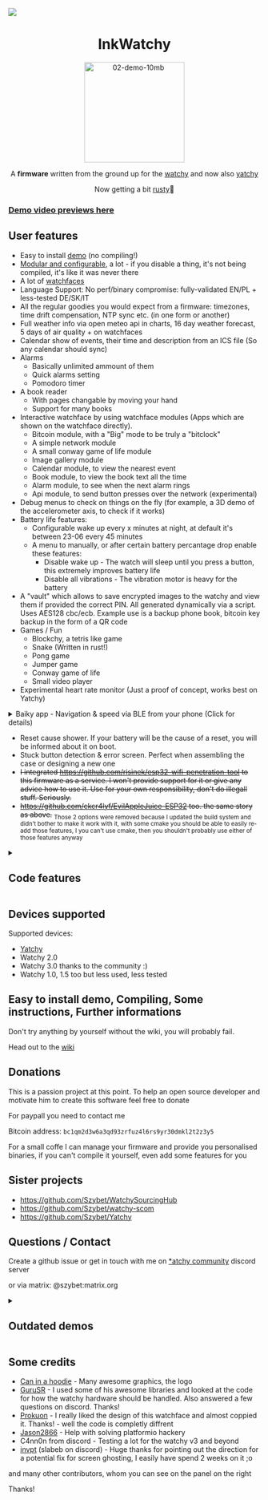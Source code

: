 [![](https://dcbadge.limes.pink/api/server/6PUmRXZRGD)](https://discord.gg/6PUmRXZRGD)

<h1 align="center">
  InkWatchy
</h1>

<p align="center">
<img src="https://github.com/user-attachments/assets/848177ae-2931-4a7a-bb6a-09255235c6c0" alt="02-demo-10mb" width=200px height=200px />
</p>
<p align="center">
A <b>firmware</b> written from the ground up for the <a href="https://watchy.sqfmi.com">watchy</a> and now also <a href="https://github.com/Szybet/Yatchy">yatchy</a>
</p>
<p align="center">
Now getting a bit <a href="https://github.com/Szybet/InkWatchy/tree/master/components/rusty/inkrusty">rusty</a>🦀
</p>
  
### [Demo video previews here](https://github.com/Szybet/InkWatchy/wiki/Demo-videos)
  
## User features
- Easy to install [demo](https://github.com/Szybet/InkWatchy/wiki/Trying-out-the-demo-firmware) (no compiling!)
- [Modular and configurable](https://github.com/Szybet/InkWatchy/blob/master/src/defines/templates/gifnoc-template.h), a lot - if you disable a thing, it's not being compiled, it's like it was never there
- A lot of [watchfaces](https://github.com/Szybet/InkWatchy/wiki/Watchfaces)
- Language Support: No perf/binary compromise: fully-validated EN/PL + less-tested DE/SK/IT
- All the regular goodies you would expect from a firmware: timezones, time drift compensation, NTP sync etc. (in one form or another)
- Full weather info via open meteo api in charts, 16 day weather forecast, 5 days of air quality + on watchfaces
- Calendar show of events, their time and description from an ICS file (So any calendar should sync)
- Alarms
  - Basically unlimited ammount of them
  - Quick alarms setting
  - Pomodoro timer
- A book reader
   - With pages changable by moving your hand
   - Support for many books
- Interactive watchface by using watchface modules (Apps which are shown on the watchface directly).
    - Bitcoin module, with a "Big" mode to be truly a "bitclock"
    - A simple network module
    - A small conway game of life module
    - Image gallery module
    - Calendar module, to view the nearest event
    - Book module, to view the book text all the time
    - Alarm module, to see when the next alarm rings
    - Api module, to send button presses over the network (experimental)
- Debug menus to check on things on the fly (for example, a 3D demo of the accelerometer axis, to check if it works)
- Battery life features:
   - Configurable wake up every x minutes at night, at default it's between 23-06 every 45 minutes
   - A menu to manually, or after certain battery percantage drop enable these features:
      - Disable wake up - The watch will sleep until you press a button, this extremely improves battery life
      - Disable all vibrations - The vibration motor is heavy for the battery
- A "vault" which allows to save encrypted images to the watchy and view them if provided the correct PIN. All generated dynamically via a script. Uses AES128 cbc/ecb. Example use is a backup phone book, bitcoin key backup in the form of a QR code
- Games / Fun
   - Blockchy, a tetris like game
   - Snake (Written in rust!)
   - Pong game
   - Jumper game
   - Conway game of life
   - Small video player
- Experimental heart rate monitor (Just a proof of concept, works best on Yatchy)
<details> <summary>Baiky app - Navigation & speed via BLE from your phone (Click for details)</summary>

https://github.com/user-attachments/assets/3d48897d-3a77-451f-aa51-28c9be33d1fc

A weekend project and a weekend feature, so it looks like it looks, but works well and does the job, further notes:
- the app is not open source & available to the public (The InkWatchy side of code is) for the simple reason that BLE sucks and I don't feel like supporting every device out there, works for me. If you really want it, well:
  - **I won't help anyone with issues with the app, even if you get it by the ways below, you can report the issue, I may fix it, but I don't promise anything**
  - Yatchy owners can request it and I will share it, no questions asked
  - Discord server regulars, InkWatchy contributors too
  - Some donations (Not only to me, but to some nonprofit organisations too, specified when the topic appears)

</details>

- Reset cause shower. If your battery will be the cause of a reset, you will be informed about it on boot.
- Stuck button detection & error screen. Perfect when assembling the case or designing a new one
- ~~I integrated https://github.com/risinek/esp32-wifi-penetration-tool to this firmware as a service. I won't provide support for it or give any advice how to use it. Use for your own responsibility, don't do illegall stuff. Seriously.~~
- ~~https://github.com/ckcr4lyf/EvilAppleJuice-ESP32 too. the same story as above.~~ <sub>Those 2 options were removed because I updated the build system and didn't bother to make it work with it, with some cmake you should be able to easily re-add those features, I you can't use cmake, then you shouldn't probably use either of those features anyway</sub>

<details> 
<summary><h2>Code features</h2></summary>

This list is outdated ;)

It doesn't use the watchy sub-class but it uses the same libraries. With that in mind, those are further diffrences from other firmwares:
<sub>Every small text is a reason why I was mad enough to rewrite everything myself...</sub>
- Welcome to contributions!
- It's splitted into files and folders <sub>In my opinion a file that has 5k lines is heresy</sub>
- It's function - not object based for the reason above and to make it easier for beginners to use
- It uses free rtos tasks where needed
- All resources like images, fonts, books are converted into variables dynamically via scripts. Editing images, changing font spacing is just one click. <sub>I can't believe I was the first to make this that way</sub>
- The Ui is dynamically written. There are functions to do it eassly. Adding a new menu is just a few lines for example<sub>It's not just a collection of drawBitmap</sub>
- It has a "manager" and design for various apps to run eassly
- Has logs via serial. They can be disabled that they don't get compiled with changing one define - and the code doesn't look bad because it's a macro. Amazing <sub>Yea, this is a feature compared to other ones I have looked at</sub>
- Uses libraries instead of pure calls to NTP or open weather
- Many configurable values via defines in config.h
- Many debugging tools in config.h
- Most UI is rendered only when needed / values it's showing changed. Good for battery life
- <sub> Proper variable naming and camelCase everywhere</sub>
- LittleFS is used instead of NVS. Which means better code, logs in file system. Resources not uploaded on every program change. Awesome
- Various tasks which speed up the debugging / development process (`resources/tools/other/tasks`)

</details>

## Devices supported
Supported devices:
- [Yatchy](https://github.com/Szybet/Yatchy)
- Watchy 2.0
- Watchy 3.0 thanks to the community :)
- Watchy 1.0, 1.5 too but less used, less tested

## Easy to install demo, Compiling, Some instructions, Further informations
Don't try anything by yourself without the wiki, you will probably fail.

Head out to the [wiki](https://github.com/Szybet/InkWatchy/wiki)

## Donations
This is a passion project at this point. To help an open source developer and motivate him to create this software feel free to donate

For paypall you need to contact me

Bitcoin address: `bc1qm2d3w6a3qd93zrfuz4l6rs9yr30dmkl2t2z3y5`

For a small coffe I can manage your firmware and provide you personalised binaries, if you can't compile it yourself, even add some features for you

## Sister projects
- https://github.com/Szybet/WatchySourcingHub
- https://github.com/Szybet/watchy-scom
- https://github.com/Szybet/Yatchy

## Questions / Contact
Create a github issue or get in touch with me on <a href="https://discord.gg/6PUmRXZRGD">*atchy community</a> discord server

or via matrix: @szybet:matrix.org

<details>
<summary><h2>Outdated demos</h2></summary>
Speed is messed up because of recording.

### Demo of 1.0
https://github.com/user-attachments/assets/91d169da-298a-425a-859c-2c9bc7fb6cf7

### Demo of version 0.4
https://github.com/Szybet/InkWatchy/assets/53944559/0c85d516-ff50-4440-9351-32780107e998

### demo of version 0.1
https://www.youtube.com/watch?v=gFOCqalJidQ

</details>

## Some credits
- [Can in a hoodie](https://www.youtube.com/@cat_in_a_hoodie_27) - Many awesome graphics, the logo
- [GuruSR](https://github.com/GuruSR/Watchy_GSR) - I used some of his awesome libraries and looked at the code for how the watchy hardware should be handled. Also answered a few questions on discord. Thanks!
- [Prokuon](https://github.com/Prokuon/watchy-starfield/) - I really liked the design of this watchface and almost coppied it. Thanks! - well the code is completly diffrent
- [Jason2866](https://github.com/Jason2866) - Help with solving platformio hackery
- C4nn0n from discord - Testing a lot for the watchy v3 and beyond
- [invpt](https://github.com/invpt) (slabeb on discord) - Huge thanks for pointing out the direction for a potential fix for screen ghosting, I easily have spend 2 weeks on it ;o 

and many other contributors, whom you can see on the panel on the right

Thanks!
